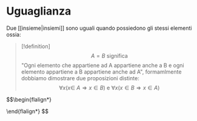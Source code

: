 # Uguaglianza
Due [[insieme|insiemi]] sono uguali quando possiedono gli stessi elementi ossia:

>[!definition]
>$$A = B \text{ significa}$$
>"Ogni elemento che appartiene ad A appartiene anche a B e ogni elemento appartiene a B appartiene anche ad A", formamlmente dobbiamo dimostrare due proposizioni distinte:
>$$\forall x(x\in\ A \Longrightarrow x \in B)\text{ e } \forall x(x \in B \Longrightarrow x \in A)$$


$$\begin{flalign*}
	
\end{flalign*}
$$
